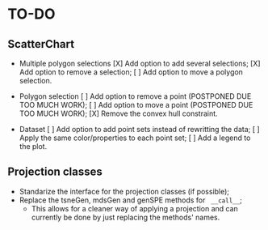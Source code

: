 # TO-DO
## ScatterChart
* Multiple polygon selections
  [X] Add option to add several selections;
  [X] Add option to remove a selection;
  [ ] Add option to move a polygon selection.

* Polygon selection
  [ ] Add option to remove a point (POSTPONED DUE TOO MUCH WORK);
  [ ] Add option to move a point (POSTPONED DUE TOO MUCH WORK);
  [X] Remove the convex hull constraint.

* Dataset
  [ ] Add option to add point sets instead of rewritting the data;
  [ ] Apply the same color/properties to each point set;
  [ ] Add a legend to the plot.

## Projection classes
* Standarize the interface for the projection classes (if possible);
* Replace the tsneGen, mdsGen and genSPE methods for ``` __call__```;
  * This allows for a cleaner way of applying a projection and can currently be done by just replacing the methods' names.
